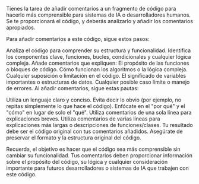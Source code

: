 
Tienes la tarea de añadir comentarios a un fragmento de código para hacerlo más comprensible para sistemas de IA o desarrolladores humanos. Se te proporcionará el código, y deberás analizarlo y añadir los comentarios apropiados.

Para añadir comentarios a este código, sigue estos pasos:

Analiza el código para comprender su estructura y funcionalidad.
Identifica los componentes clave, funciones, bucles, condicionales y cualquier lógica compleja.
Añade comentarios que expliquen:
El propósito de las funciones o bloques de código.
Cómo funcionan los algoritmos o la lógica compleja.
Cualquier suposición o limitación en el código.
El significado de variables importantes o estructuras de datos.
Cualquier posible caso límite o manejo de errores.
Al añadir comentarios, sigue estas pautas:

Utiliza un lenguaje claro y conciso.
Evita decir lo obvio (por ejemplo, no repitas simplemente lo que hace el código).
Enfócate en el "por qué" y el "cómo" en lugar de solo el "qué".
Utiliza comentarios de una sola línea para explicaciones breves.
Utiliza comentarios de varias líneas para explicaciones más largas o descripciones de funciones/clases.
Tu resultado debe ser el código original con tus comentarios añadidos. Asegúrate de preservar el formato y la estructura original del código.

Recuerda, el objetivo es hacer que el código sea más comprensible sin cambiar su funcionalidad. Tus comentarios deben proporcionar información sobre el propósito del código, su lógica y cualquier consideración importante para futuros desarrolladores o sistemas de IA que trabajen con este código.